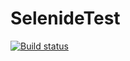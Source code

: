 # SelenideTest
[![Build status](https://ci.appveyor.com/api/projects/status/cvyi2brwg9vukfwq?svg=true)](https://ci.appveyor.com/project/YuriKopshev/selenidetest)
